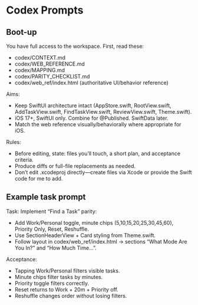 # Codex Prompts

## Boot-up
You have full access to the workspace. First, read these:
- codex/CONTEXT.md
- codex/WEB_REFERENCE.md
- codex/MAPPING.md
- codex/PARITY_CHECKLIST.md
- codex/web_ref/index.html (authoritative UI/behavior reference)

Aims:
- Keep SwiftUI architecture intact (AppStore.swift, RootView.swift, AddTaskView.swift, FindTaskView.swift, ReviewView.swift, Theme.swift).
- iOS 17+, SwiftUI only. Combine for @Published. SwiftData later.
- Match the web reference visually/behaviorally where appropriate for iOS.

Rules:
- Before editing, state: files you’ll touch, a short plan, and acceptance criteria.
- Produce diffs or full-file replacements as needed.
- Don’t edit .xcodeproj directly—create files via Xcode or provide the Swift code for me to add.

## Example task prompt
Task: Implement “Find a Task” parity:
- Add Work/Personal toggle, minute chips (5,10,15,20,25,30,45,60), Priority Only, Reset, Reshuffle.
- Use SectionHeaderView + Card styling from Theme.swift.
- Follow layout in codex/web_ref/index.html → sections “What Mode Are You In?” and “How Much Time…”.

Acceptance:
- Tapping Work/Personal filters visible tasks.
- Minute chips filter tasks by minutes.
- Priority toggle filters correctly.
- Reset returns to Work + 20m + Priority off.
- Reshuffle changes order without losing filters.